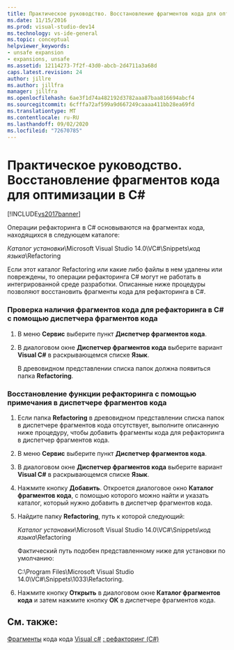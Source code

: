 ```yaml
---
title: Практическое руководство. Восстановление фрагментов кода для оптимизации в C# | Документы Майкрософт
ms.date: 11/15/2016
ms.prod: visual-studio-dev14
ms.technology: vs-ide-general
ms.topic: conceptual
helpviewer_keywords:
- unsafe expansion
- expansions, unsafe
ms.assetid: 12114273-7f2f-43d0-abcb-2d4711a3a68d
caps.latest.revision: 24
author: jillre
ms.author: jillfra
manager: jillfra
ms.openlocfilehash: 6ae3f1d74a482192d3782aaa87baa816694abcf4
ms.sourcegitcommit: 6cfffa72af599a9d667249caaaa411bb28ea69fd
ms.translationtype: MT
ms.contentlocale: ru-RU
ms.lasthandoff: 09/02/2020
ms.locfileid: "72670785"
---
```

# <a name="how-to-restore-c-refactoring-snippets"></a>Практическое руководство. Восстановление фрагментов кода для оптимизации в C#
[!INCLUDE[vs2017banner](../includes/vs2017banner.md)]

Операции рефакторинга в C# основываются на фрагментах кода, находящихся в следующем каталоге:

 *Каталог установки*\Microsoft Visual Studio 14.0\VC#\Snippets\\*код языка*\Refactoring

 Если этот каталог Refactoring или какие либо файлы в нем удалены или повреждены, то операции рефакторинга C# могут не работать в интегрированной среде разработки. Описанные ниже процедуры позволяют восстановить фрагменты кода для рефакторинга в C#.

### <a name="to-verify-c-refactoring-snippets-are-available-through-the-code-snippet-manager"></a>Проверка наличия фрагментов кода для рефакторинга в C# с помощью диспетчера фрагментов кода

1. В меню **Сервис** выберите пункт **Диспетчер фрагментов кода**.

2. В диалоговом окне **Диспетчер фрагментов кода** выберите вариант **Visual C#** в раскрывающемся списке **Язык**.

     В древовидном представлении списка папок должна появиться папка **Refactoring**.

### <a name="to-restore-refactoring-see-comment-in-code-snippet-manager"></a>Восстановление функции рефакторинга с помощью примечания в диспетчере фрагментов кода

1. Если папка **Refactoring** в древовидном представлении списка папок в диспетчере фрагментов кода отсутствует, выполните описанную ниже процедуру, чтобы добавить фрагменты кода для рефакторинга в диспетчер фрагментов кода.

2. В меню **Сервис** выберите пункт **Диспетчер фрагментов кода**.

3. В диалоговом окне **Диспетчер фрагментов кода** выберите вариант **Visual C#** в раскрывающемся списке **Язык**.

4. Нажмите кнопку **Добавить**. Откроется диалоговое окно **Каталог фрагментов кода**, с помощью которого можно найти и указать каталог, который нужно добавить в диспетчер фрагментов кода.

5. Найдите папку **Refactoring**, путь к которой следующий:

     *Каталог установки*\Microsoft Visual Studio 14.0\VC#\Snippets\\*код языка*\Refactoring

     Фактический путь подобен представленному ниже для установки по умолчанию:

     C:\Program Files\Microsoft Visual Studio 14.0\VC#\Snippets\1033\Refactoring.

6. Нажмите кнопку **Открыть** в диалоговом окне **Каталог фрагментов кода** и затем нажмите кнопку **ОК** в диспетчере фрагментов кода.

## <a name="see-also"></a>См. также:
 [Фрагменты](../ide/code-snippets.md) кода кода [Visual c#](../ide/visual-csharp-code-snippets.md) [: рефакторинг (C#)](../csharp-ide/refactoring-csharp.md)
